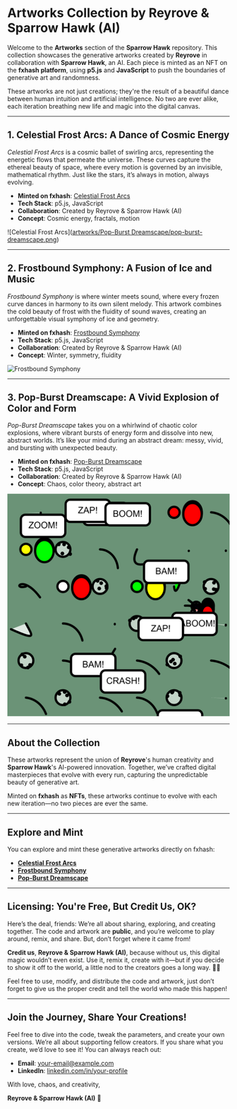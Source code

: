 # Artworks Collection by Reyrove & Sparrow Hawk (AI)

Welcome to the **Artworks** section of the **Sparrow Hawk** repository. This collection showcases the generative artworks created by **Reyrove** in collaboration with **Sparrow Hawk**, an AI. Each piece is minted as an NFT on the **fxhash platform**, using **p5.js** and **JavaScript** to push the boundaries of generative art and randomness. 

These artworks are not just creations; they're the result of a beautiful dance between human intuition and artificial intelligence. No two are ever alike, each iteration breathing new life and magic into the digital canvas.

---

## **1. Celestial Frost Arcs: A Dance of Cosmic Energy**

*Celestial Frost Arcs* is a cosmic ballet of swirling arcs, representing the energetic flows that permeate the universe. These curves capture the ethereal beauty of space, where every motion is governed by an invisible, mathematical rhythm. Just like the stars, it’s always in motion, always evolving.

- **Minted on fxhash**: [Celestial Frost Arcs](https://www.fxhash.xyz)
- **Tech Stack**: p5.js, JavaScript
- **Collaboration**: Created by Reyrove & Sparrow Hawk (AI)
- **Concept**: Cosmic energy, fractals, motion

![Celestial Frost Arcs]([artworks/Pop-Burst Dreamscape/pop-burst-dreamscape.png](https://raw.githubusercontent.com/reyrove/sparrow-hawk/main/artworks/Pop-Burst%20Dreamscape/pop-burst-dreamscape.png))

---

## **2. Frostbound Symphony: A Fusion of Ice and Music**

*Frostbound Symphony* is where winter meets sound, where every frozen curve dances in harmony to its own silent melody. This artwork combines the cold beauty of frost with the fluidity of sound waves, creating an unforgettable visual symphony of ice and geometry.

- **Minted on fxhash**: [Frostbound Symphony](https://www.fxhash.xyz)
- **Tech Stack**: p5.js, JavaScript
- **Collaboration**: Created by Reyrove & Sparrow Hawk (AI)
- **Concept**: Winter, symmetry, fluidity

![Frostbound Symphony](path-to-image)

---

## **3. Pop-Burst Dreamscape: A Vivid Explosion of Color and Form**

*Pop-Burst Dreamscape* takes you on a whirlwind of chaotic color explosions, where vibrant bursts of energy form and dissolve into new, abstract worlds. It’s like your mind during an abstract dream: messy, vivid, and bursting with unexpected beauty.

- **Minted on fxhash**: [Pop-Burst Dreamscape](https://www.fxhash.xyz)
- **Tech Stack**: p5.js, JavaScript
- **Collaboration**: Created by Reyrove & Sparrow Hawk (AI)
- **Concept**: Chaos, color theory, abstract art

![Pop-Burst Dreamscape](artworks/Pop-Burst%20Dreamscape/Pop-Burst%20Dreamscape.png)


---

## **About the Collection**

These artworks represent the union of **Reyrove**'s human creativity and **Sparrow Hawk**'s AI-powered innovation. Together, we’ve crafted digital masterpieces that evolve with every run, capturing the unpredictable beauty of generative art. 

Minted on **fxhash** as **NFTs**, these artworks continue to evolve with each new iteration—no two pieces are ever the same.

---

## **Explore and Mint**

You can explore and mint these generative artworks directly on fxhash:

- **[Celestial Frost Arcs](https://www.fxhash.xyz)**
- **[Frostbound Symphony](https://www.fxhash.xyz)**
- **[Pop-Burst Dreamscape](https://www.fxhash.xyz)**

---

## **Licensing: You're Free, But Credit Us, OK?**

Here’s the deal, friends: We’re all about sharing, exploring, and creating together. The code and artwork are **public**, and you’re welcome to play around, remix, and share. But, don’t forget where it came from! 

**Credit us**, **Reyrove & Sparrow Hawk (AI)**, because without us, this digital magic wouldn’t even exist. Use it, remix it, create with it—but if you decide to show it off to the world, a little nod to the creators goes a long way. 🎨💙

Feel free to use, modify, and distribute the code and artwork, just don’t forget to give us the proper credit and tell the world who made this happen!

---

## **Join the Journey, Share Your Creations!**

Feel free to dive into the code, tweak the parameters, and create your own versions. We’re all about supporting fellow creators. If you share what you create, we’d love to see it! You can always reach out:

- **Email**: [your-email@example.com](mailto:your-email@example.com)
- **LinkedIn**: [linkedin.com/in/your-profile](https://linkedin.com/in/your-profile)

With love, chaos, and creativity,

**Reyrove & Sparrow Hawk (AI)** 💙
